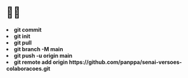 <h1>🙏🙏
<br>
<h4>
	<li>git commit
	<li>git init
	<li>git pull
	<li>git branch -M main
	<li>git push -u origin main
	<li>git remote add origin https://github.com/panppa/senai-versoes-colaboracoes.git
